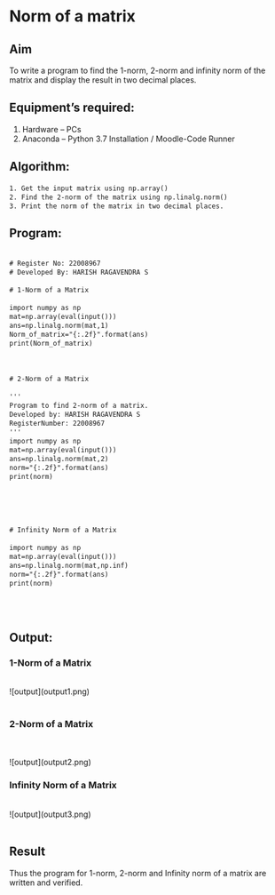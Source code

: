 # Norm of a matrix
## Aim
To write a program to find the 1-norm, 2-norm and infinity norm of the matrix and display the result in two decimal places.
## Equipment’s required:
1.	Hardware – PCs
2.	Anaconda – Python 3.7 Installation / Moodle-Code Runner
## Algorithm:
	1. Get the input matrix using np.array()   
    2. Find the 2-norm of the matrix using np.linalg.norm()
	3. Print the norm of the matrix in two decimal places.
## Program:
```

# Register No: 22008967
# Developed By: HARISH RAGAVENDRA S

# 1-Norm of a Matrix

import numpy as np
mat=np.array(eval(input()))
ans=np.linalg.norm(mat,1)
Norm_of_matrix="{:.2f}".format(ans)
print(Norm_of_matrix)



# 2-Norm of a Matrix

'''
Program to find 2-norm of a matrix.
Developed by: HARISH RAGAVENDRA S
RegisterNumber: 22008967
'''
import numpy as np
mat=np.array(eval(input()))
ans=np.linalg.norm(mat,2)
norm="{:.2f}".format(ans)
print(norm)





# Infinity Norm of a Matrix

import numpy as np
mat=np.array(eval(input()))
ans=np.linalg.norm(mat,np.inf)
norm="{:.2f}".format(ans)
print(norm)




```
## Output:
### 1-Norm of a Matrix
<br>
![output](output1.png)
<br>
<br>

### 2-Norm of a Matrix
<br>
<br>
![output](output2.png)
<br>

### Infinity Norm of a Matrix
<br>
![output](output3.png)
<br>
<br>

## Result
Thus the program for 1-norm, 2-norm and Infinity norm of a matrix are written and verified.
